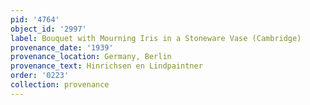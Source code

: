 ```yaml
---
pid: '4764'
object_id: '2997'
label: Bouquet with Mourning Iris in a Stoneware Vase (Cambridge)
provenance_date: '1939'
provenance_location: Germany, Berlin
provenance_text: Hinrichsen en Lindpaintner
order: '0223'
collection: provenance
---
```

